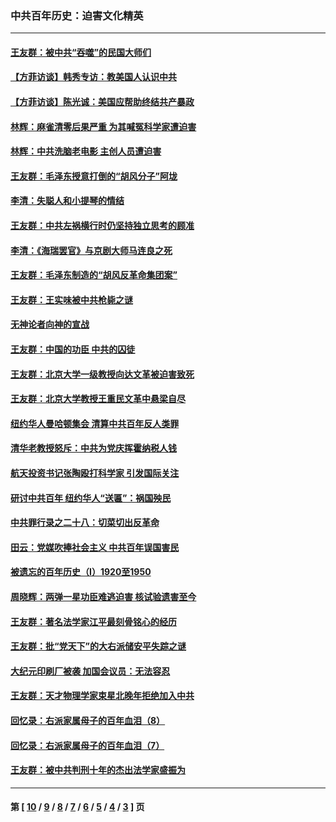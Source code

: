 ### 中共百年历史：迫害文化精英
---
#### [王友群：被中共“吞噬”的民国大师们](../../pages/nf1176111/n13942620.md?03180430) 
#### [【方菲访谈】韩秀专访：教美国人认识中共](../../pages/nf1176111/n13821310.md?03180430) 
#### [【方菲访谈】陈光诚：美国应帮助终结共产暴政](../../pages/nf1176111/n13759521.md?03180430) 
#### [林辉：麻雀清零后果严重 为其喊冤科学家遭迫害](../../pages/nf1176111/n13746900.md?03180430) 
#### [林辉：中共洗脑老电影 主创人员遭迫害](../../pages/nf1176111/n13699437.md?03180430) 
#### [王友群：毛泽东授意打倒的“胡风分子”阿垅](../../pages/nf1176111/n13592541.md?03180430) 
#### [李清：失聪人和小提琴的情结](../../pages/nf1176111/n13459280.md?03180430) 
#### [王友群：中共左祸横行时仍坚持独立思考的顾准](../../pages/nf1176111/n13444722.md?03180430) 
#### [李清：《海瑞罢官》与京剧大师马连良之死](../../pages/nf1176111/n13412316.md?03180430) 
#### [王友群：毛泽东制造的“胡风反革命集团案”](../../pages/nf1176111/n13324909.md?03180430) 
#### [王友群：王实味被中共枪毙之谜](../../pages/nf1176111/n13307502.md?03180430) 
#### [无神论者向神的宣战](../../pages/nf1176111/n13281535.md?03180430) 
#### [王友群：中国的功臣 中共的囚徒](../../pages/nf1176111/n13291790.md?03180430) 
#### [王友群：北京大学一级教授向达文革被迫害致死](../../pages/nf1176111/n13150966.md?03180430) 
#### [王友群：北京大学教授王重民文革中悬梁自尽](../../pages/nf1176111/n13084645.md?03180430) 
#### [纽约华人曼哈顿集会 清算中共百年反人类罪](../../pages/nf1176111/n13084157.md?03180430) 
#### [清华老教授怒斥：中共为党庆挥霍纳税人钱](../../pages/nf1176111/n13071430.md?03180430) 
#### [航天投资书记张陶殴打科学家 引发国际关注](../../pages/nf1176111/n13069132.md?03180430) 
#### [研讨中共百年 纽约华人“送匾”：祸国殃民](../../pages/nf1176111/n13057367.md?03180430) 
#### [中共罪行录之二十八：切菜切出反革命](../../pages/nf1176111/n13030600.md?03180430) 
#### [田云：党媒吹捧社会主义 中共百年误国害民](../../pages/nf1176111/n13006682.md?03180430) 
#### [被遗忘的百年历史（I）1920至1950](../../pages/nf1176111/n12986411.md?03180430) 
#### [周晓辉：两弹一星功臣难逃迫害 核试验遗害至今](../../pages/nf1176111/n12974997.md?03180430) 
#### [王友群：著名法学家江平最刻骨铭心的经历](../../pages/nf1176111/n12970787.md?03180430) 
#### [王友群：批“党天下”的大右派储安平失踪之谜](../../pages/nf1176111/n12954229.md?03180430) 
#### [大纪元印刷厂被袭 加国会议员：无法容忍](../../pages/nf1176111/n12883028.md?03180430) 
#### [王友群：天才物理学家束星北晚年拒绝加入中共](../../pages/nf1176111/n12792913.md?03180430) 
#### [回忆录：右派家属母子的百年血泪（8）](../../pages/nf1176111/n12706196.md?03180430) 
#### [回忆录：右派家属母子的百年血泪（7）](../../pages/nf1176111/n12706191.md?03180430) 
#### [王友群：被中共判刑十年的杰出法学家盛振为](../../pages/nf1176111/n12706141.md?03180430) 

---
#### 第 [ [10](./10.md?03180430) / [9](./9.md?03180430) / [8](./8.md?03180430) / [7](./7.md?03180430) / [6](./6.md?03180430) / [5](./5.md?03180430) / [4](./4.md?03180430) / [3](./3.md?03180430) ] 页
